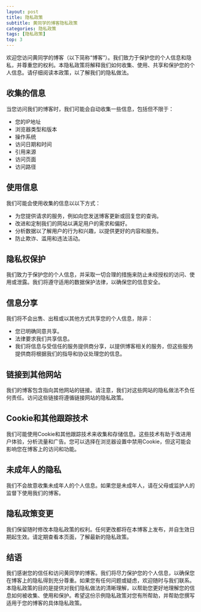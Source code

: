 ```yaml
---
layout: post
title: 隐私政策
subtitle: 黄同学的博客隐私政策
categories: 隐私政策
tags: [隐私政策]
top: 3
---
```


欢迎您访问黄同学的博客（以下简称“博客”）。我们致力于保护您的个人信息和隐私，并尊重您的权利。本隐私政策将解释我们如何收集、使用、共享和保护您的个人信息。请仔细阅读本政策，以了解我们的隐私做法。
## 收集的信息
当您访问我们的博客时，我们可能会自动收集一些信息，包括但不限于：
- 您的IP地址
- 浏览器类型和版本
- 操作系统
- 访问日期和时间
- 引用来源
- 访问页面
- 访问路径

## 使用信息
我们可能会使用收集的信息以以下方式：
- 为您提供请求的服务，例如向您发送博客更新或回复您的查询。
- 改进和定制我们的网站以满足用户的需求和偏好。
- 分析数据以了解用户的行为和兴趣，以提供更好的内容和服务。
- 防止欺诈、滥用和违法活动。

## 隐私权保护
我们致力于保护您的个人信息，并采取一切合理的措施来防止未经授权的访问、使用或泄露。我们将遵守适用的数据保护法律，以确保您的信息安全。
## 信息分享
我们将不会出售、出租或以其他方式共享您的个人信息，除非：
- 您已明确同意共享。
- 法律要求我们共享信息。
- 我们将信息与受信任的服务提供商分享，以提供博客相关的服务，但这些服务提供商将根据我们的指导和协议处理您的信息。

## 链接到其他网站
我们的博客包含指向其他网站的链接。请注意，我们对这些网站的隐私做法不负任何责任。访问这些链接将遵循链接网站的隐私政策。
## Cookie和其他跟踪技术
我们可能使用Cookie和其他跟踪技术来收集和存储信息。这些技术有助于改进用户体验，分析流量和广告。您可以选择在浏览器设置中禁用Cookie，但这可能会影响您在博客上的访问和功能。
## 未成年人的隐私
我们不会故意收集未成年人的个人信息。如果您是未成年人，请在父母或监护人的监督下使用我们的博客。
## 隐私政策变更
我们保留随时修改本隐私政策的权利。任何更改都将在本博客上发布，并自生效日期起生效。请定期查看本页面，了解最新的隐私政策。
## 结语
我们感谢您的信任和访问黄同学的博客。我们将尽力保护您的个人信息，以确保您在博客上的隐私得到充分尊重。如果您有任何问题或疑虑，欢迎随时与我们联系。
本隐私政策的目的是提供对我们隐私做法的清晰理解，以帮助您更好地理解您的信息如何被收集、使用和保护。希望这份示例隐私政策对您有所帮助，并帮助您撰写适用于您的博客的具体隐私政策。

<script src="https://giscus.app/client.js"
        data-repo="Github-Huangshaoqi/Github-Huangshaoqi.github.io"
        data-repo-id="R_kgDOKmhZkg"
        data-category="Announcements"
        data-category-id="DIC_kwDOKmhZks4Caohl"
        data-mapping="pathname"
        data-strict="0"
        data-reactions-enabled="1"
        data-emit-metadata="0"
        data-input-position="bottom"
        data-theme="preferred_color_scheme"
        data-lang="zh-CN"
        crossorigin="anonymous"
        async>
</script>
